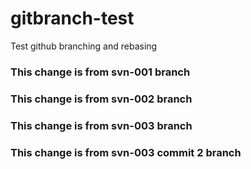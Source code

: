 # gitbranch-test
Test github branching and rebasing


### This change is from svn-001 branch

### This change is from svn-002 branch

### This change is from svn-003 branch

### This change is from svn-003 commit 2 branch